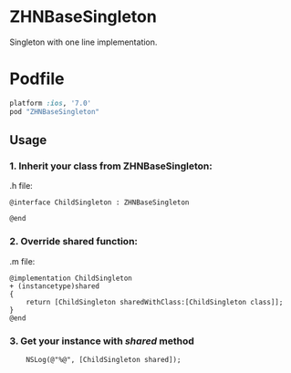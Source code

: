 # ZHNBaseSingleton
Singleton with one line implementation. 

# Podfile

```ruby
platform :ios, '7.0'
pod "ZHNBaseSingleton"
```

## Usage

### 1. Inherit your class from ZHNBaseSingleton:
.h file:
```objc
@interface ChildSingleton : ZHNBaseSingleton

@end
```

### 2. Override shared function:
.m file:
```objc
@implementation ChildSingleton
+ (instancetype)shared
{
    return [ChildSingleton sharedWithClass:[ChildSingleton class]];
}
@end
```

### 3. Get your instance with *shared* method
```objc
    NSLog(@"%@", [ChildSingleton shared]);
```
